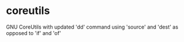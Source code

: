 # coreutils
GNU CoreUtils with updated 'dd' command using 'source' and 'dest' as opposed to 'if' and 'of'
